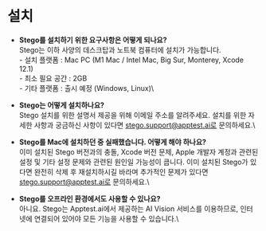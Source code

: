 # 설치

* **Stego를 설치하기 위한 요구사항은 어떻게 되나요?**\
  Stego는 이하 사양의 데스크탑과 노트북 컴퓨터에 설치가 가능합니다.\
  \- 설치 플랫폼 : Mac PC (M1 Mac / Intel Mac, Big Sur, Monterey, Xcode 12.1)\
  \- 최소 필요 공간 : 2GB\
  \- 기타 플랫폼 : 출시 예정 (Windows, Linux)\

* **Stego는 어떻게 설치하나요?**\
  Stego 설치를 위한 설명서 제공을 위해 이메일 주소를 알려주세요. 설치를 위한 자세한 사항과 궁금하신 사항이 있다면 stego.support@apptest.ai로 문의하세요.\

* **Stego를 Mac에 설치하던 중 실패했습니다. 어떻게 해야 하나요?**\
  이미 설치된 Stego 버전과의 충돌, Xcode 버전 문제, Apple 개발자 계정과 관련된 설정 및 기타 설정 문제와 관련된 원인일 가능성이 큽니다. 이미 설치된 Stego가 있다면 완전히 삭제 후 재설치하시길 바라며 추가적인 문제가 있다면 stego.support@apptest.ai로 문의하세요.\

* **Stego를 오프라인 환경에서도 사용할 수 있나요?**\
  아니요. Stego는 Apptest.ai에서 제공하는 AI Vision 서비스를 이용하므로, 인터넷에 연결되어 있어야 모든 기능을 사용할 수 있습니다.\
